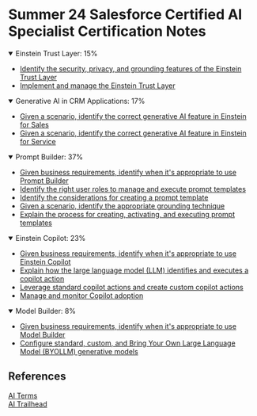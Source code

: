 # Summer 24 Salesforce Certified AI Specialist Certification Notes

<details open>
    <summary>Einstein Trust Layer: 15%</summary>
    <ul>
        <li>
            <a target="_blank" href="./section-notes/1.1.md">Identify the security, privacy, and grounding features of the Einstein Trust Layer</a>
        </li>
        <li>
            <a target="_blank" href="./section-notes/1.2.md">Implement and manage the Einstein Trust Layer</a>
        </li>
    </ul>
</details>

<details open>
    <summary>Generative AI in CRM Applications: 17%</summary>
    <ul>
        <li>
            <a target="_blank" href="./section-notes/2.1.md">Given a scenario, identify the correct generative AI feature in Einstein for Sales</a>
        </li>
        <li>
            <a target="_blank" href="./section-notes/2.2.md">Given a scenario, identify the correct generative AI feature in Einstein for Service</a>
        </li>
    </ul>
</details>

<details open>
    <summary>Prompt Builder: 37%</summary>
    <ul>
        <li>
            <a target="_blank" href="./section-notes/3.1.md">Given business requirements, identify when it's appropriate to use Prompt Builder</a>
        </li>
        <li>
            <a target="_blank" href="./section-notes/3.2.md">Identify the right user roles to manage and execute prompt templates</a>
        </li>
        <li>
            <a target="_blank" href="./section-notes/3.3.md">Identify the considerations for creating a prompt template</a>
        </li>
        <li>
            <a target="_blank" href="./section-notes/3.4.md">Given a scenario, identify the appropriate grounding technique</a>
        </li>
        <li>
            <a target="_blank" href="./section-notes/3.5.md">Explain the process for creating, activating, and executing prompt templates</a>
        </li>
    </ul>
</details>

<details open>
    <summary>Einstein Copilot: 23%</summary>
    <ul>
        <li>
            <a target="_blank" href="./section-notes/4.1.md">Given business requirements, identify when it's appropriate to use Einstein Copilot</a>
        </li>
        <li>
            <a target="_blank" href="./section-notes/4.2.md">Explain how the large language model (LLM) identifies and executes a copilot action</a>
        </li>
        <li>
            <a target="_blank" href="./section-notes/4.3.md">Leverage standard copilot actions and create custom copilot actions</a>
        </li>
        <li>
            <a target="_blank" href="./section-notes/4.4.md">Manage and monitor Copilot adoption</a>
        </li>
    </ul>
</details>

<details open>
    <summary>Model Builder: 8%</summary>
    <ul>
        <li>
            <a target="_blank" href="./section-notes/5.1.md">Given business requirements, identify when it's appropriate to use Model Builder</a>
        </li>
        <li>
            <a target="_blank" href="./section-notes/5.2.md">Configure standard, custom, and Bring Your Own Large Language Model (BYOLLM) generative models</a>
        </li>
    </ul>
</details>

## References
[AI Terms](https://help.salesforce.com/s/articleView?id=sf.generative_ai_glossary.htm&type=5)
<br />
[AI Trailhead](https://trailhead.salesforce.com/content/learn/trails/drive-productivity-with-einstein-ai)